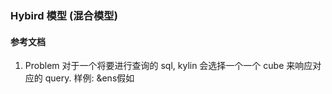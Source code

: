 ### Hybird 模型 (混合模型)
#### 参考文档
1. Problem
对于一个将要进行查询的 sql, kylin 会选择一个一个 cube 来响应对应的 query.
样例: 
&ens假如